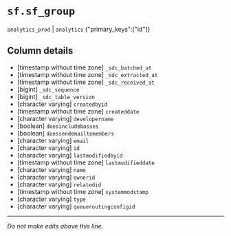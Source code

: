 # `sf.sf_group`
`analytics_prod` | `analytics`
{"primary_keys":["id"]}

## Column details
* [timestamp without time zone] `_sdc_batched_at`
* [timestamp without time zone] `_sdc_extracted_at`
* [timestamp without time zone] `_sdc_received_at`
* [bigint]    `_sdc_sequence`
* [bigint]    `_sdc_table_version`
* [character varying] `createdbyid`
* [timestamp without time zone] `createddate`
* [character varying] `developername`
* [boolean]   `doesincludebosses`
* [boolean]   `doessendemailtomembers`
* [character varying] `email`
* [character varying] `id`
* [character varying] `lastmodifiedbyid`
* [timestamp without time zone] `lastmodifieddate`
* [character varying] `name`
* [character varying] `ownerid`
* [character varying] `relatedid`
* [timestamp without time zone] `systemmodstamp`
* [character varying] `type`
* [character varying] `queueroutingconfigid`

-------------------------------------------------------------------------------
*Do not make edits above this line.*
